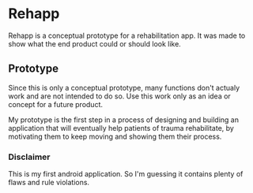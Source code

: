 
# Rehapp

Rehapp is a conceptual prototype for a rehabilitation app. It was made to show what the end product could or should look like.

## Prototype

Since this is only a conceptual prototype, many functions don't actualy work and are not intended to do so. Use this work only as an idea or concept for a future product.

My prototype is the first step in a process of designing and building an application that will eventually help patients of trauma rehabilitate, by motivating them to keep moving and showing them their process.


### Disclaimer

This is my first android application. So I'm guessing it contains plenty of flaws and rule violations.
